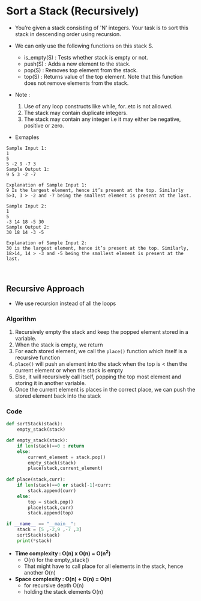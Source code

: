 # Sort a Stack (Recursively)

- You’re given a stack consisting of 'N' integers. Your task is to sort this stack in descending order using recursion.
- We can only use the following functions on this stack S.
    - is_empty(S) : Tests whether stack is empty or not.
    - push(S) : Adds a new element to the stack.
    - pop(S) : Removes top element from the stack.
    - top(S) : Returns value of the top element. Note that this function does not remove elements from the stack.
- Note :
    1) Use of any loop constructs like while, for..etc is not allowed. 
    2) The stack may contain duplicate integers.
    3) The stack may contain any integer i.e it may either be negative, positive or zero.


- Exmaples 
```
Sample Input 1:
1
5
5 -2 9 -7 3
Sample Output 1:
9 5 3 -2 -7

Explanation of Sample Input 1:
9 Is the largest element, hence it’s present at the top. Similarly 5>3, 3 > -2 and -7 being the smallest element is present at the last. 
```
```
Sample Input 2:
1
5
-3 14 18 -5 30
Sample Output 2:
30 18 14 -3 -5

Explanation of Sample Input 2:
30 is the largest element, hence it’s present at the top. Similarly, 18>14, 14 > -3 and -5 being the smallest element is present at the last. 
```

<br>

## Recursive Approach 

- We use recursion instead of all the loops

### Algorithm 
1. Recursively empty the stack and keep the popped element stored in a variable. 
2. When the stack is empty, we return 
3. For each stored element, we call the `place()` function which itself is a recursive function
4. `place()` will push an element into the stack when the top is < then the current element or when the stack is empty 
5. Else, it will recursively call itself, popping the top most element and storing it in another variable. 
6. Once the current element is places in the correct place, we can push the stored element back into the stack

### Code 

```python
def sortStack(stack):
    empty_stack(stack)

def empty_stack(stack):
    if len(stack)==0 : return
    else:
        current_element = stack.pop()
        empty_stack(stack)
        place(stack,current_element)
        
def place(stack,curr):
    if len(stack)==0 or stack[-1]<curr:
        stack.append(curr)
    else:
        top = stack.pop()
        place(stack,curr)
        stack.append(top)

if __name__ == "__main__":
    stack = [5 ,-2,9 ,-7 ,3]
    sortStack(stack)
    print(*stack)
```
- **Time complexity : O(n) x O(n) = O(n<sup>2</sup>)**
  - O(n) for the empty_stack()
  - That might have to call place for all elements in the stack, hence another O(n)
- **Space complexity : O(n) + O(n) = O(n)**
  - for recursive depth O(n)
  - holding the stack elements O(n)